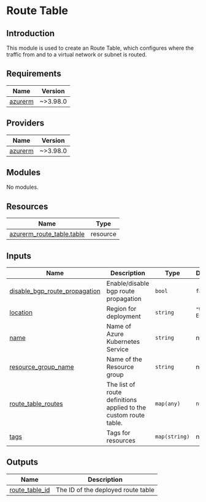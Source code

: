 # Route Table

## Introduction

This module is used to create an Route Table, which configures where the traffic from and to a virtual network or subnet is routed.

<!-- BEGIN_TF_DOCS -->
## Requirements

| Name | Version |
|------|---------|
| <a name="requirement_azurerm"></a> [azurerm](#requirement\_azurerm) | ~>3.98.0 |

## Providers

| Name | Version |
|------|---------|
| <a name="provider_azurerm"></a> [azurerm](#provider\_azurerm) | ~>3.98.0 |

## Modules

No modules.

## Resources

| Name | Type |
|------|------|
| [azurerm_route_table.table](https://registry.terraform.io/providers/hashicorp/azurerm/latest/docs/resources/route_table) | resource |

## Inputs

| Name | Description | Type | Default | Required |
|------|-------------|------|---------|:--------:|
| <a name="input_disable_bgp_route_propagation"></a> [disable\_bgp\_route\_propagation](#input\_disable\_bgp\_route\_propagation) | Enable/disable bgp route propagation | `bool` | `false` | no |
| <a name="input_location"></a> [location](#input\_location) | Region for deployment | `string` | `"West Europe"` | no |
| <a name="input_name"></a> [name](#input\_name) | Name of Azure Kubernetes Service | `string` | n/a | yes |
| <a name="input_resource_group_name"></a> [resource\_group\_name](#input\_resource\_group\_name) | Name of the Resource group | `string` | n/a | yes |
| <a name="input_route_table_routes"></a> [route\_table\_routes](#input\_route\_table\_routes) | The list of route definitions applied to the custom route table. | `map(any)` | `null` | no |
| <a name="input_tags"></a> [tags](#input\_tags) | Tags for resources | `map(string)` | n/a | yes |

## Outputs

| Name | Description |
|------|-------------|
| <a name="output_route_table_id"></a> [route\_table\_id](#output\_route\_table\_id) | The ID of the deployed route table |
<!-- END_TF_DOCS -->
